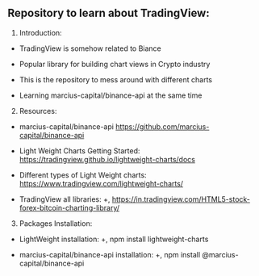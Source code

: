 ## Repository to learn about TradingView:

1. Introduction:

- TradingView is somehow related to Biance
- Popular library for building chart views in Crypto industry

- This is the repository to mess around with different charts
- Learning marcius-capital/binance-api at the same time

2. Resources:

- marcius-capital/binance-api
  https://github.com/marcius-capital/binance-api

- Light Weight Charts Getting Started:
  https://tradingview.github.io/lightweight-charts/docs

- Different types of Light Weight charts:
  https://www.tradingview.com/lightweight-charts/

- TradingView all libraries:
  +, https://in.tradingview.com/HTML5-stock-forex-bitcoin-charting-library/

3. Packages Installation:

- LightWeight installation:
  +, npm install lightweight-charts

- marcius-capital/binance-api installation:
  +, npm install @marcius-capital/binance-api
